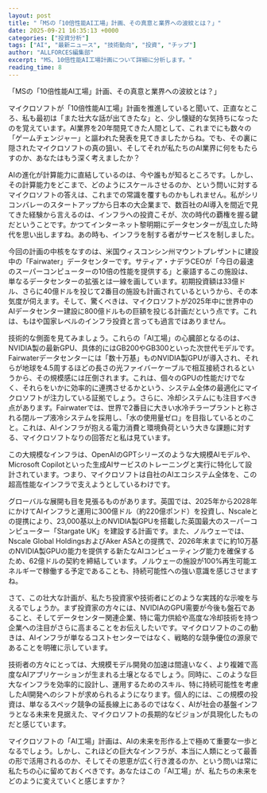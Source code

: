 ```yaml
---
layout: post
title: "「MSの「10倍性能AI工場」計画、その真意と業界への波紋とは？」"
date: 2025-09-21 16:35:13 +0000
categories: ["投資分析"]
tags: ["AI", "最新ニュース", "技術動向", "投資", "チップ"]
author: "ALLFORCES編集部"
excerpt: "MS、10倍性能AI工場計画について詳細に分析します。"
reading_time: 8
---
```


「MSの「10倍性能AI工場」計画、その真意と業界への波紋とは？」

マイクロソフトが「10倍性能AI工場」計画を推進していると聞いて、正直なところ、私も最初は「また壮大な話が出てきたな」と、少し懐疑的な気持ちになったのを覚えています。AI業界を20年間見てきた人間として、これまでにも数々の「ゲームチェンジャー」と謳われた発表を見てきましたからね。でも、その裏に隠されたマイクロソフトの真の狙い、そしてそれが私たちのAI業界に何をもたらすのか、あなたはもう深く考えましたか？

AIの進化が計算能力に直結しているのは、今や誰もが知るところです。しかし、その計算能力をどこまで、どのようにスケールさせるのか、という問いに対するマイクロソフトの答えは、これまでの常識を覆すものかもしれません。私がシリコンバレーのスタートアップから日本の大企業まで、数百社のAI導入を間近で見てきた経験から言えるのは、インフラへの投資こそが、次の時代の覇権を握る鍵だということです。かつてインターネット黎明期にデータセンターが乱立した時代を思い出しますね。あの時も、インフラを制する者がサービスを制しました。

今回の計画の中核をなすのは、米国ウィスコンシン州マウントプレザントに建設中の「Fairwater」データセンターです。サティア・ナデラCEOが「今日の最速のスーパーコンピューターの10倍の性能を提供する」と豪語するこの施設は、単なるデータセンターの拡張とは一線を画しています。初期投資額は33億ドル、さらに40億ドルを投じて2番目の施設も計画されているというから、その本気度が伺えます。そして、驚くべきは、マイクロソフトが2025年中に世界中のAIデータセンター建設に800億ドルもの巨額を投じる計画だという点です。これは、もはや国家レベルのインフラ投資と言っても過言ではありません。

技術的な側面を見てみましょう。これらの「AI工場」の心臓部となるのは、NVIDIA製の最新GPU、具体的にはGB200やGB300といった次世代モデルです。Fairwaterデータセンターには「数十万基」ものNVIDIA製GPUが導入され、それらが地球を4.5周するほどの長さの光ファイバーケーブルで相互接続されるというから、その規模感には圧倒されます。これは、個々のGPUの性能だけでなく、それらをいかに効率的に連携させるかという、システム全体の最適化にマイクロソフトが注力している証拠でしょう。さらに、冷却システムにも注目すべき点があります。Fairwaterでは、世界で2番目に大きい水冷チラープラントと称される閉ループ液冷システムを採用し、「水の使用量ゼロ」を目指しているとのこと。これは、AIインフラが抱える電力消費と環境負荷という大きな課題に対する、マイクロソフトなりの回答だと私は見ています。

この大規模なインフラは、OpenAIのGPTシリーズのような大規模AIモデルや、Microsoft Copilotといった生成AIサービスのトレーニングと実行に特化して設計されています。つまり、マイクロソフトは自社のAIエコシステム全体を、この超高性能なインフラで支えようとしているわけです。

グローバルな展開も目を見張るものがあります。英国では、2025年から2028年にかけてAIインフラと運用に300億ドル（約220億ポンド）を投資し、Nscaleとの提携により、23,000基以上のNVIDIA製GPUを搭載した英国最大のスーパーコンピューター「Stargate UK」を建設する計画です。また、ノルウェーでは、Nscale Global HoldingsおよびAker ASAとの提携で、2026年末までに約10万基のNVIDIA製GPUの能力を提供する新たなAIコンピューティング能力を確保するため、62億ドルの契約を締結しています。ノルウェーの施設が100%再生可能エネルギーで稼働する予定であることも、持続可能性への強い意識を感じさせますね。

さて、この壮大な計画が、私たち投資家や技術者にどのような実践的な示唆を与えるでしょうか。まず投資家の方々には、NVIDIAのGPU需要が今後も盤石であること、そしてデータセンター関連企業、特に電力供給や高度な冷却技術を持つ企業への注目がさらに高まることをお伝えしたいです。マイクロソフトのこの動きは、AIインフラが単なるコストセンターではなく、戦略的な競争優位の源泉であることを明確に示しています。

技術者の方々にとっては、大規模モデル開発の加速は間違いなく、より複雑で高度なAIアプリケーションが生まれる土壌となるでしょう。同時に、このような巨大なインフラを効率的に設計し、運用するためのスキル、特に持続可能性を考慮したAI開発へのシフトが求められるようになります。個人的には、この規模の投資は、単なるスペック競争の延長線上にあるのではなく、AIが社会の基盤インフラとなる未来を見据えた、マイクロソフトの長期的なビジョンが具現化したものだと感じています。

マイクロソフトの「AI工場」計画は、AIの未来を形作る上で極めて重要な一歩となるでしょう。しかし、これほどの巨大なインフラが、本当に人類にとって最善の形で活用されるのか、そしてその恩恵が広く行き渡るのか、という問いは常に私たちの心に留めておくべきです。あなたはこの「AI工場」が、私たちの未来をどのように変えていくと感じますか？

